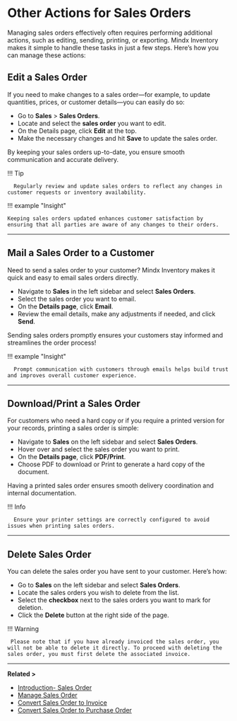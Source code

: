 # **Other Actions for Sales Orders**

Managing sales orders effectively often requires performing additional actions, such as editing, sending, printing, or exporting. Mindx Inventory makes it simple to handle these tasks in just a few steps. Here’s how you can manage these actions:

## **Edit a Sales Order**

If you need to make changes to a sales order—for example, to update quantities, prices, or customer details—you can easily do so:

- Go to **Sales** > **Sales Orders**.
- Locate and select the **sales order** you want to edit.
- On the Details page, click **Edit** at the top.
- Make the necessary changes and hit **Save** to update the sales order.

By keeping your sales orders up-to-date, you ensure smooth communication and accurate delivery.

!!! Tip

      Regularly review and update sales orders to reflect any changes in customer requests or inventory availability.

!!! example "Insight"

    Keeping sales orders updated enhances customer satisfaction by ensuring that all parties are aware of any changes to their orders.

---

## **Mail a Sales Order to a Customer**

Need to send a sales order to your customer? Mindx Inventory makes it quick and easy to email sales orders directly.

- Navigate to **Sales** in the left sidebar and select **Sales Orders**.
- Select the sales order you want to email.
- On the **Details page**, click **Email**.
- Review the email details, make any adjustments if needed, and click **Send**.

Sending sales orders promptly ensures your customers stay informed and streamlines the order process!

!!! example "Insight"

      Prompt communication with customers through emails helps build trust and improves overall customer experience.

---

## **Download/Print a Sales Order**

For customers who need a hard copy or if you require a printed version for your records, printing a sales order is simple:

- Navigate to **Sales** on the left sidebar and select **Sales Orders**.
- Hover over and select the sales order you want to print.
- On the **Details page**, click **PDF/Print**.
- Choose PDF to download or Print to generate a hard copy of the document.

Having a printed sales order ensures smooth delivery coordination and internal documentation.

!!! Info

      Ensure your printer settings are correctly configured to avoid issues when printing sales orders.

---

## Delete Sales Order

You can delete the sales order you have sent to your customer. Here’s how:

- Go to **Sales** on the left sidebar and select **Sales Orders**.
- Locate the sales orders you wish to delete from the list.
- Select the **checkbox** next to the sales orders you want to mark for deletion.
- Click the **Delete** button at the right side of the page.

!!! Warning

     Please note that if you have already invoiced the sales order, you will not be able to delete it directly. To proceed with deleting the sales order, you must first delete the associated invoice.

---

**Related >**

- [Introduction- Sales Order](introduction-so.md)
- [Manage Sales Order](manage-so.md)
- [Convert Sales Order to Invoice](convert-to-invoice.md)
- [Convert Sales Order to Purchase Order](convert-to-po.md)
